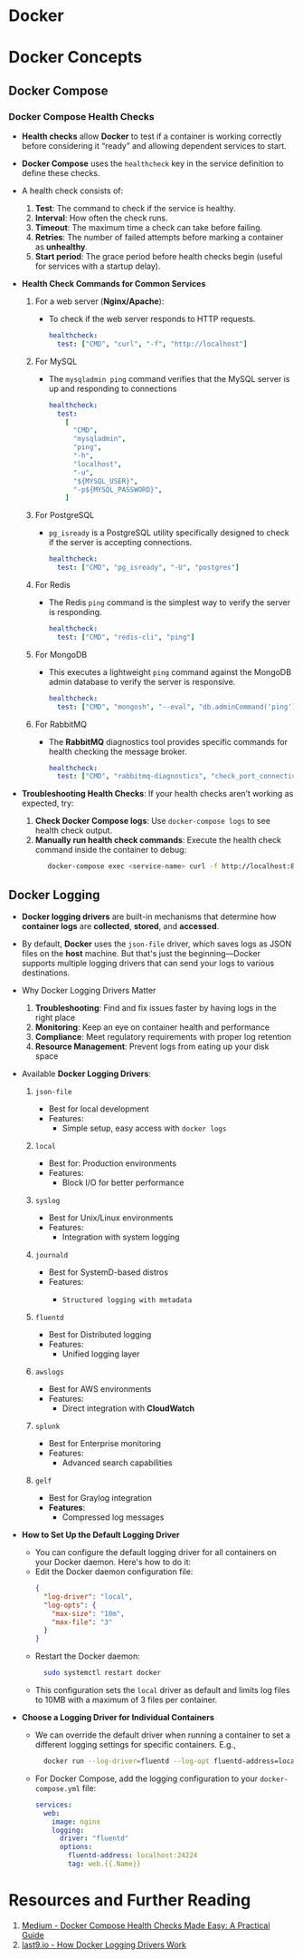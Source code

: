 # Docker

# Docker Concepts

## Docker Compose

### Docker Compose Health Checks

- **Health checks** allow **Docker** to test if a container is working correctly before considering it “ready” and allowing dependent services to start.
- **Docker Compose** uses the `healthcheck` key in the service definition to define these checks.
- A health check consists of:

  1. **Test**: The command to check if the service is healthy.
  2. **Interval**: How often the check runs.
  3. **Timeout**: The maximum time a check can take before failing.
  4. **Retries**: The number of failed attempts before marking a container as **unhealthy**.
  5. **Start period**: The grace period before health checks begin (useful for services with a startup delay).

- **Health Check Commands for Common Services**

  1. For a web server (**Nginx/Apache**):

     - To check if the web server responds to HTTP requests.
       ```yml
       healthcheck:
         test: ["CMD", "curl", "-f", "http://localhost"]
       ```

  2. For MySQL
     - The `mysqladmin ping` command verifies that the MySQL server is up and responding to connections
       ```yml
       healthcheck:
         test:
           [
             "CMD",
             "mysqladmin",
             "ping",
             "-h",
             "localhost",
             "-u",
             "${MYSQL_USER}",
             "-p${MYSQL_PASSWORD}",
           ]
       ```
  3. For PostgreSQL

     - `pg_isready` is a PostgreSQL utility specifically designed to check if the server is accepting connections.
       ```yml
       healthcheck:
         test: ["CMD", "pg_isready", "-U", "postgres"]
       ```

  4. For Redis

     - The Redis `ping` command is the simplest way to verify the server is responding.
       ```yml
       healthcheck:
         test: ["CMD", "redis-cli", "ping"]
       ```

  5. For MongoDB
     - This executes a lightweight `ping` command against the MongoDB admin database to verify the server is responsive.
       ```yml
       healthcheck:
         test: ["CMD", "mongosh", "--eval", "db.adminCommand('ping')"]
       ```
  6. For RabbitMQ
     - The **RabbitMQ** diagnostics tool provides specific commands for health checking the message broker.
       ```yml
       healthcheck:
         test: ["CMD", "rabbitmq-diagnostics", "check_port_connectivity"]
       ```

- **Troubleshooting Health Checks**: If your health checks aren’t working as expected, try:
  1. **Check Docker Compose logs**: Use `docker-compose logs` to see health check output.
  2. **Manually run health check commands**: Execute the health check command inside the container to debug:
     ```sh
        docker-compose exec <service-name> curl -f http://localhost:8080/health
     ```

## Docker Logging

- **Docker logging drivers** are built-in mechanisms that determine how **container logs** are **collected**, **stored**, and **accessed**.
- By default, **Docker** uses the `json-file` driver, which saves logs as JSON files on the **host** machine. But that's just the beginning—Docker supports multiple logging drivers that can send your logs to various destinations.
- Why Docker Logging Drivers Matter
  1.  **Troubleshooting**: Find and fix issues faster by having logs in the right place
  2.  **Monitoring**: Keep an eye on container health and performance
  3.  **Compliance**: Meet regulatory requirements with proper log retention
  4.  **Resource Management**: Prevent logs from eating up your disk space
- Available **Docker Logging Drivers**:

  1.  `json-file`

      - Best for local development
      - Features:
        - Simple setup, easy access with `docker logs`

  2.  `local`

      - Best for: Production environments
      - Features:
        - Block I/O for better performance

  3.  `syslog`

      - Best for Unix/Linux environments
      - Features:
        - Integration with system logging

  4.  `journald`

      - Best for SystemD-based distros
      - Features:
        -     Structured logging with metadata

  5.  `fluentd`

      - Best for Distributed logging
      - Features:
        - Unified logging layer

  6.  `awslogs`

      - Best for AWS environments
      - Features:
        - Direct integration with **CloudWatch**

  7.  `splunk`

      - Best for Enterprise monitoring
      - Features:
        - Advanced search capabilities

  8.  `gelf`
      - Best for Graylog integration
      - **Features**:
        - Compressed log messages

- **How to Set Up the Default Logging Driver**

  - You can configure the default logging driver for all containers on your Docker daemon. Here's how to do it:
  - Edit the Docker daemon configuration file:
    ```json
    {
      "log-driver": "local",
      "log-opts": {
        "max-size": "10m",
        "max-file": "3"
      }
    }
    ```
  - Restart the Docker daemon:
    ```sh
      sudo systemctl restart docker
    ```
  - This configuration sets the `local` driver as default and limits log files to 10MB with a maximum of 3 files per container.

- **Choose a Logging Driver for Individual Containers**
  - We can override the default driver when running a container to set a different logging settings for specific containers. E.g.,
    ```sh
      docker run --log-driver=fluentd --log-opt fluentd-address=localhost:24224 nginx
    ```
  - For Docker Compose, add the logging configuration to your `docker-compose.yml` file:
    ```yml
    services:
      web:
        image: nginx
        logging:
          driver: "fluentd"
          options:
            fluentd-address: localhost:24224
            tag: web.{{.Name}}
    ```

# Resources and Further Reading

1. [Medium - Docker Compose Health Checks Made Easy: A Practical Guide](https://medium.com/@cbaah123/docker-compose-health-checks-made-easy-a-practical-guide-3a340571b88e)
2. [last9.io - How Docker Logging Drivers Work](https://last9.io/blog/docker-logging-drivers/?ref=dailydev)
